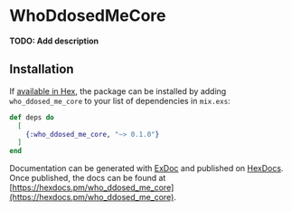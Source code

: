 # WhoDdosedMeCore

**TODO: Add description**

## Installation

If [available in Hex](https://hex.pm/docs/publish), the package can be installed
by adding `who_ddosed_me_core` to your list of dependencies in `mix.exs`:

```elixir
def deps do
  [
    {:who_ddosed_me_core, "~> 0.1.0"}
  ]
end
```

Documentation can be generated with [ExDoc](https://github.com/elixir-lang/ex_doc)
and published on [HexDocs](https://hexdocs.pm). Once published, the docs can
be found at [https://hexdocs.pm/who_ddosed_me_core](https://hexdocs.pm/who_ddosed_me_core).

